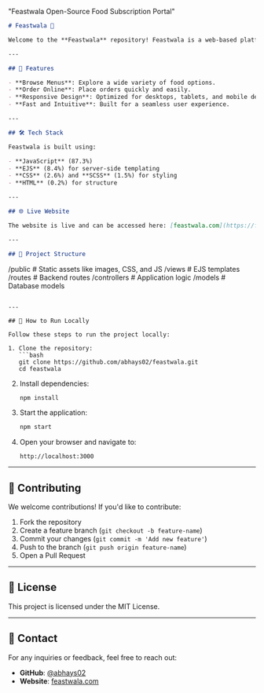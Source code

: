"Feastwala Open-Source Food Subscription Portal"
```markdown
# Feastwala 🍴

Welcome to the **Feastwala** repository! Feastwala is a web-based platform designed for food enthusiasts to explore and order their favorite cuisines. The website is live at [feastwala.com](https://feastwala.com).

---

## 🚀 Features

- **Browse Menus**: Explore a wide variety of food options.
- **Order Online**: Place orders quickly and easily.
- **Responsive Design**: Optimized for desktops, tablets, and mobile devices.
- **Fast and Intuitive**: Built for a seamless user experience.

---

## 🛠️ Tech Stack

Feastwala is built using:

- **JavaScript** (87.3%)
- **EJS** (8.4%) for server-side templating
- **CSS** (2.6%) and **SCSS** (1.5%) for styling
- **HTML** (0.2%) for structure

---

## 🌐 Live Website

The website is live and can be accessed here: [feastwala.com](https://feastwala.com)

---

## 📂 Project Structure

```
/public         # Static assets like images, CSS, and JS
/views          # EJS templates
/routes         # Backend routes
/controllers    # Application logic
/models         # Database models
```

---

## 🔧 How to Run Locally

Follow these steps to run the project locally:

1. Clone the repository:
   ```bash
   git clone https://github.com/abhays02/feastwala.git
   cd feastwala
   ```

2. Install dependencies:
   ```bash
   npm install
   ```

3. Start the application:
   ```bash
   npm start
   ```

4. Open your browser and navigate to:
   ```
   http://localhost:3000
   ```

---

## 🤝 Contributing

We welcome contributions! If you'd like to contribute:

1. Fork the repository
2. Create a feature branch (`git checkout -b feature-name`)
3. Commit your changes (`git commit -m 'Add new feature'`)
4. Push to the branch (`git push origin feature-name`)
5. Open a Pull Request

---

## 📄 License

This project is licensed under the MIT License.

---

## 💬 Contact

For any inquiries or feedback, feel free to reach out:

- **GitHub**: [@abhays02](https://github.com/abhays02)
- **Website**: [feastwala.com](https://feastwala.com)
```

